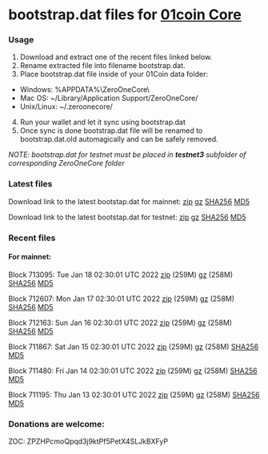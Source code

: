 # bootstrap.dat files for [01coin Core](https://01coin.io)

### Usage

1. Download and extract one of the recent files linked below.
2. Rename extracted file into filename bootstrap.dat.
3. Place bootstrap.dat file inside of your 01Coin data folder:
 - Windows: %APPDATA%\ZeroOneCore\
 - Mac OS: ~/Library/Application Support/ZeroOneCore/
 - Unix/Linux: ~/.zeroonecore/
4. Run your wallet and let it sync using bootstrap.dat
5. Once sync is done bootstrap.dat file will be renamed to bootstrap.dat.old automagically and can be safely removed.

_NOTE: bootstrap.dat for testnet must be placed in **testnet3** subfolder of corresponding ZeroOneCore folder_

### Latest files
Download link to the latest bootstap.dat for mainnet: [zip](https://files.01coin.io/mainnet/bootstrap.dat.zip) [gz](https://files.01coin.io/mainnet/bootstrap.dat.tar.gz) [SHA256](https://files.01coin.io/mainnet/sha256.txt) [MD5](https://files.01coin.io/mainnet/md5.txt)

Download link to the latest bootstap.dat for testnet: [zip](https://files.01coin.io/testnet/bootstrap.dat.zip) [gz](https://files.01coin.io/testnet/bootstrap.dat.tar.gz) [SHA256](https://files.01coin.io/testnet/sha256.txt) [MD5](https://files.01coin.io/testnet/md5.txt)

### Recent files

#### For mainnet:

Block 713095: Tue Jan 18 02:30:01 UTC 2022 [zip](https://files.01coin.io/mainnet/2022-01-18/bootstrap.dat.zip) (259M) [gz](https://files.01coin.io/mainnet/2022-01-18/bootstrap.dat.tar.gz) (258M) [SHA256](https://files.01coin.io/mainnet/2022-01-18/sha256.txt) [MD5](https://files.01coin.io/mainnet/2022-01-18/md5.txt)

Block 712607: Mon Jan 17 02:30:01 UTC 2022 [zip](https://files.01coin.io/mainnet/2022-01-17/bootstrap.dat.zip) (259M) [gz](https://files.01coin.io/mainnet/2022-01-17/bootstrap.dat.tar.gz) (258M) [SHA256](https://files.01coin.io/mainnet/2022-01-17/sha256.txt) [MD5](https://files.01coin.io/mainnet/2022-01-17/md5.txt)

Block 712163: Sun Jan 16 02:30:01 UTC 2022 [zip](https://files.01coin.io/mainnet/2022-01-16/bootstrap.dat.zip) (259M) [gz](https://files.01coin.io/mainnet/2022-01-16/bootstrap.dat.tar.gz) (258M) [SHA256](https://files.01coin.io/mainnet/2022-01-16/sha256.txt) [MD5](https://files.01coin.io/mainnet/2022-01-16/md5.txt)

Block 711867: Sat Jan 15 02:30:01 UTC 2022 [zip](https://files.01coin.io/mainnet/2022-01-15/bootstrap.dat.zip) (259M) [gz](https://files.01coin.io/mainnet/2022-01-15/bootstrap.dat.tar.gz) (258M) [SHA256](https://files.01coin.io/mainnet/2022-01-15/sha256.txt) [MD5](https://files.01coin.io/mainnet/2022-01-15/md5.txt)

Block 711480: Fri Jan 14 02:30:01 UTC 2022 [zip](https://files.01coin.io/mainnet/2022-01-14/bootstrap.dat.zip) (259M) [gz](https://files.01coin.io/mainnet/2022-01-14/bootstrap.dat.tar.gz) (258M) [SHA256](https://files.01coin.io/mainnet/2022-01-14/sha256.txt) [MD5](https://files.01coin.io/mainnet/2022-01-14/md5.txt)

Block 711195: Thu Jan 13 02:30:01 UTC 2022 [zip](https://files.01coin.io/mainnet/2022-01-13/bootstrap.dat.zip) (259M) [gz](https://files.01coin.io/mainnet/2022-01-13/bootstrap.dat.tar.gz) (258M) [SHA256](https://files.01coin.io/mainnet/2022-01-13/sha256.txt) [MD5](https://files.01coin.io/mainnet/2022-01-13/md5.txt)


### Donations are welcome:

ZOC: ZPZHPcmoQpqd3j9ktPf5PetX4SLJkBXFyP
